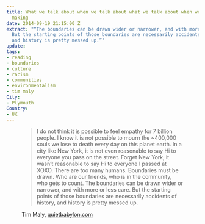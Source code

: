 ```yaml
---
title: What we talk about when we talk about what we talk about when we talk about
  making
date: 2014-09-19 21:15:00 Z
extract: "“The boundaries can be drawn wider or narrower, and with more or less care.
  But the starting points of those boundaries are necessarily accidents of history,
  and history is pretty messed up.”"
update: 
tags:
- reading
- boundaries
- culture
- racism
- communities
- environmentalism
- tim maly
City:
- Plymouth
Country:
- UK
---
```


<figure>
<blockquote>
<p>I do not think it is possible to feel empathy for 7 billion people. I know it is not possible to mourn the ~400,000 souls we lose to death every day on this planet earth. In a city like New York, it is not even reasonable to say Hi to everyone you pass on the street. Forget New York, it wasn’t reasonable to say Hi to everyone I passed at XOXO. There are too many humans. Boundaries must be drawn. Who are our friends, who is in the community, who gets to count. The boundaries can be drawn wider or narrower, and with more or less care. But the starting points of those boundaries are necessarily accidents of history, and history is pretty messed up.</p>
</blockquote>
<figcaption class="cite">
<p>Tim Maly, <a href="http://quietbabylon.com/2014/what-we-talk-about-when-we-talk-about-what-we-talk-about-when-we-talk-about-making/">quietbabylon.com</a></p></figcaption>
</figure>
